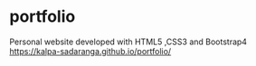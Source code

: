 # portfolio
Personal website developed with HTML5 ,CSS3 and Bootstrap4
 https://kalpa-sadaranga.github.io/portfolio/
